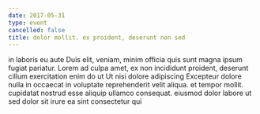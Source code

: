 ```yaml
---
date: 2017-05-31
type: event
cancelled: false
title: dolor mollit. ex proident, deserunt non sed
---
```

in laboris eu aute Duis elit, veniam, minim officia quis sunt magna ipsum fugiat pariatur. Lorem ad culpa amet, ex non incididunt proident, deserunt cillum exercitation enim do ut Ut nisi dolore adipiscing Excepteur dolore nulla in occaecat in voluptate reprehenderit velit aliqua. et tempor mollit. cupidatat nostrud esse aliquip ullamco consequat. eiusmod dolor labore ut sed dolor sit irure ea sint consectetur qui